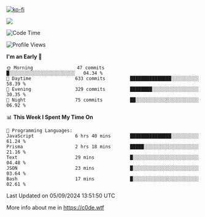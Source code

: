 [![ko-fi](https://ko-fi.com/img/githubbutton_sm.svg)](https://ko-fi.com/Z8Z4Y2LKX)

<a href="https://wakatime.com"><img src="https://wakatime.com/share/@c0dezin/b7f18a7c-ab3a-40b8-8bc7-b1b7bf71f1d6.svg" /></a>

<!--START_SECTION:waka-->
![Code Time](http://img.shields.io/badge/Code%20Time-88%20hrs%2048%20mins-blue)

![Profile Views](http://img.shields.io/badge/Profile%20Views-0-blue)

**I'm an Early 🐤** 

```text
🌞 Morning                47 commits          █░░░░░░░░░░░░░░░░░░░░░░░░   04.34 % 
🌆 Daytime                633 commits         ███████████████░░░░░░░░░░   58.39 % 
🌃 Evening                329 commits         ████████░░░░░░░░░░░░░░░░░   30.35 % 
🌙 Night                  75 commits          ██░░░░░░░░░░░░░░░░░░░░░░░   06.92 % 
```


📊 **This Week I Spent My Time On** 

```text
💬 Programming Languages: 
JavaScript               6 hrs 40 mins       ███████████████░░░░░░░░░░   61.24 % 
Prisma                   2 hrs 18 mins       █████░░░░░░░░░░░░░░░░░░░░   21.16 % 
Text                     29 mins             █░░░░░░░░░░░░░░░░░░░░░░░░   04.48 % 
JSON                     23 mins             █░░░░░░░░░░░░░░░░░░░░░░░░   03.64 % 
Bash                     17 mins             █░░░░░░░░░░░░░░░░░░░░░░░░   02.61 % 
```


 Last Updated on 05/09/2024 13:51:50 UTC
<!--END_SECTION:waka-->

More info about me in https://c0de.wtf
